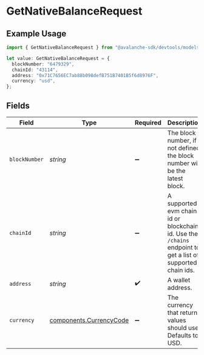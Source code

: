 # GetNativeBalanceRequest

## Example Usage

```typescript
import { GetNativeBalanceRequest } from "@avalanche-sdk/devtools/models/operations";

let value: GetNativeBalanceRequest = {
  blockNumber: "6479329",
  chainId: "43114",
  address: "0x71C7656EC7ab88b098defB751B7401B5f6d8976F",
  currency: "usd",
};
```

## Fields

| Field                                                                                                       | Type                                                                                                        | Required                                                                                                    | Description                                                                                                 | Example                                                                                                     |
| ----------------------------------------------------------------------------------------------------------- | ----------------------------------------------------------------------------------------------------------- | ----------------------------------------------------------------------------------------------------------- | ----------------------------------------------------------------------------------------------------------- | ----------------------------------------------------------------------------------------------------------- |
| `blockNumber`                                                                                               | *string*                                                                                                    | :heavy_minus_sign:                                                                                          | The block number, if not defined the block number will be the latest block.                                 | 6479329                                                                                                     |
| `chainId`                                                                                                   | *string*                                                                                                    | :heavy_minus_sign:                                                                                          | A supported evm chain id or blockchain id. Use the `/chains` endpoint to get a list of supported chain ids. | 43114                                                                                                       |
| `address`                                                                                                   | *string*                                                                                                    | :heavy_check_mark:                                                                                          | A wallet address.                                                                                           | 0x71C7656EC7ab88b098defB751B7401B5f6d8976F                                                                  |
| `currency`                                                                                                  | [components.CurrencyCode](../../models/components/currencycode.md)                                          | :heavy_minus_sign:                                                                                          | The currency that return values should use. Defaults to USD.                                                | usd                                                                                                         |